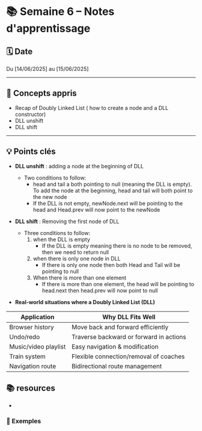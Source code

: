 # 📚 Semaine 6 – Notes d'apprentissage

## 🗓️ Date

Du [14/06/2025] au [15/06/2025]

---

## 🧠 Concepts appris

- Recap of Doubly Linked List ( how to create a node and a DLL constructor)
- DLL unshift
- DLL shift

---

## 💡 Points clés

- **DLL unshift** : adding a node at the beginning of DLL

  - Two conditions to follow:
    - head and tail a both pointing to null (meaning the DLL is empty). To add the node at the beginning, head and tail will both point to the new node
    - If the DLL is not empty, newNode.next will be pointing to the head and Head.prev will now point to the newNode

- **DLL shift** : Removing the first node of DLL

  - Three conditions to follow:
    1. when the DLL is empty
       - If the DLL is empty meaning there is no node to be removed, then we need to return null
    2. when there is only one node in DLL
       - If there is only one node then both Head and Tail will be pointing to null
    3. When there is more than one element
       - If there is more than one element, the head will be pointing to head.next then head.prev will now point to null

- **Real-world situations where a Doubly Linked List (DLL)**

| Application          | Why DLL Fits Well                       |
| -------------------- | --------------------------------------- |
| Browser history      | Move back and forward efficiently       |
| Undo/redo            | Traverse backward or forward in actions |
| Music/video playlist | Easy navigation & modification          |
| Train system         | Flexible connection/removal of coaches  |
| Navigation route     | Bidirectional route management          |

## 📚 resources

-

### 📝 Exemples
